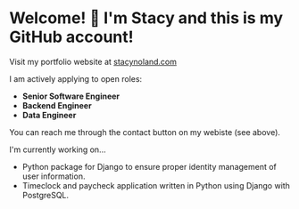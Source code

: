 # Welcome! 👋 I'm Stacy and this is my GitHub account!

Visit my portfolio website at [stacynoland.com](https://stacynoland.com)

I am actively applying to open roles:
- **Senior Software Engineer**
- **Backend Engineer**
- **Data Engineer**

You can reach me through the contact button on my webiste (see above).

I'm currently working on...
- Python package for Django to ensure proper identity management of user information.
- Timeclock and paycheck application written in Python using Django with PostgreSQL.

<!--
**stacynoland/stacynoland** is a ✨ _special_ ✨ repository because its `README.md` (this file) appears on your GitHub profile.

Here are some ideas to get you started:

- 🔭 I’m currently working on ...
- 🌱 I’m currently learning ...
- 👯 I’m looking to collaborate on ...
- 🤔 I’m looking for help with ...
- 💬 Ask me about ...
- 📫 How to reach me: ...
- 😄 Pronouns: ...
- ⚡ Fun fact: ...
-->

